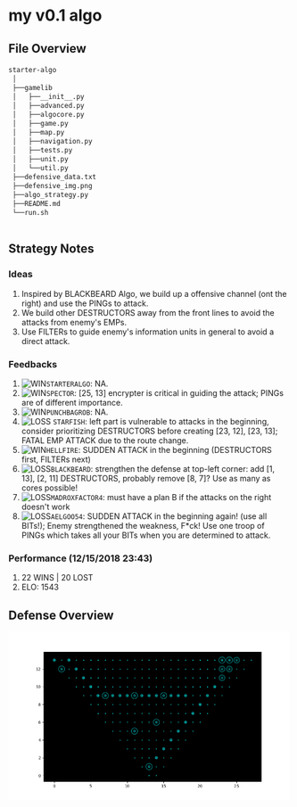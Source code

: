 # my v0.1 algo

## File Overview

```
starter-algo
 │
 ├──gamelib
 │   ├──__init__.py
 │   ├──advanced.py
 │   ├──algocore.py
 │   ├──game.py
 │   ├──map.py
 │   ├──navigation.py
 │   ├──tests.py
 │   ├──unit.py
 │   └──util.py
 ├──defensive_data.txt
 ├──defensive_img.png
 ├──algo_strategy.py
 ├──README.md
 └──run.sh
 
```

## Strategy Notes
### Ideas
1. Inspired by BLACKBEARD Algo, we build up a offensive channel (ont the right)
and use the PINGs to attack.
2. We build other DESTRUCTORS away from the front lines to avoid the attacks from
enemy's EMPs.
3. Use FILTERs to guide enemy's information units in general to avoid a direct attack.

### Feedbacks
1. ![WIN](https://placehold.it/15/c5f015/000000?text=+)`STARTERALGO`: NA.
2. ![WIN](https://placehold.it/15/c5f015/000000?text=+)`SPECTOR`: [25, 13] encrypter is critical in guiding the attack; PINGs are of different importance.
3. ![WIN](https://placehold.it/15/c5f015/000000?text=+)`PUNCHBAGROB`: NA.
4. ![LOSS](https://placehold.it/15/f03c15/000000?text=+) `STARFISH`: left part is vulnerable to attacks in the beginning, consider prioritizing DESTRUCTORS 
before creating [23, 12], [23, 13]; FATAL EMP ATTACK due to the route change.
5. ![WIN](https://placehold.it/15/c5f015/000000?text=+)`HELLFIRE`: SUDDEN ATTACK in the beginning (DESTRUCTORS first, FILTERs next)
6. ![LOSS](https://placehold.it/15/f03c15/000000?text=+)`BLACKBEARD`: strengthen the defense at top-left corner: add [1, 13], [2, 11] DESTRUCTORS, 
probably remove [8, 7]? Use as many as cores possible!
7. ![LOSS](https://placehold.it/15/f03c15/000000?text=+)`MADROXFACTOR4`: must have a plan B if the attacks on the right doesn't work
8. ![LOSS](https://placehold.it/15/f03c15/000000?text=+)`AELGOO54`: SUDDEN ATTACK in the beginning again! (use all BITs!); Enemy strengthened the weakness, F*ck!
Use one troop of PINGs which takes all your BITs when you are determined to attack.



### Performance (12/15/2018 23:43)
1. 22 WINS | 20 LOST
2. ELO: 1543

## Defense Overview
![image info](./defensive_img.png)

